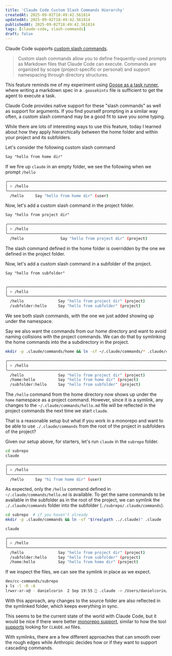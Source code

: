 ```yaml
---
title: 'Claude Code Custom Slash Commands Hierarchy'
createdAt: 2025-09-02T18:49:42.561814
updatedAt: 2025-09-02T18:49:42.561814
publishedAt: 2025-09-02T18:49:42.561814
tags: [claude-code, slash-commands]
draft: false
---
```


Claude Code supports [custom slash commands](https://docs.anthropic.com/en/docs/claude-code/slash-commands#custom-slash-commands).

> Custom slash commands allow you to define frequently-used prompts as Markdown files that Claude Code can execute. Commands are organized by scope (project-specific or personal) and support namespacing through directory structures.

This feature reminds me of my experiment using [Goose as a task runner](/posts/2025/goose-as-a-task-runner), where writing a markdown spec in a `.goosehints` file is sufficient to get the agent to execute a task.

Claude Code provides native support for these "slash commands" as well as support for arguments.
If you find yourself prompting in a similar way often, a custom slash command may be a good fit to save you some typing.

While there are lots of interesting ways to use this feature, today I learned about how they apply hierarchically between the home folder and within your project and its subfolders.

Let's consider the following custom slash command

```md title="~/.claude/commands/hello.md"
Say "hello from home dir"
```

If we fire up `claude` in an empty folder, we see the following when we prompt `/hello`

```sh
╭───────────────────────────────────────────────────────────────────────────────────╮
│ > /hello                                                                          │
╰───────────────────────────────────────────────────────────────────────────────────╯
  /hello     Say "hello from home dir" (user)
```

Now, let's add a custom slash command in the project folder.

```md title="./.claude/commands/hello.md"
Say "hello from project dir"
```

```sh
╭───────────────────────────────────────────────────────────────────────────────────╮
│ > /hello                                                                          │
╰───────────────────────────────────────────────────────────────────────────────────╯
  /hello                Say "hello from project dir" (project)
```

The slash command defined in the home folder is overridden by the one we defined in the project folder.

Now, let's add a custom slash command in a subfolder of the project.

```md title="./subfolder/.claude/subfolder/hello.md"
Say "hello from subfolder"
```

```sh

╭───────────────────────────────────────────────────────────────────────────────────╮
│ > /hello                                                                          │
╰───────────────────────────────────────────────────────────────────────────────────╯
  /hello               Say "hello from project dir" (project)
  /subfolder:hello     Say "hello from subfolder" (project)
```

We see both slash commands, with the one we just added showing up under the namespace.

Say we also want the commands from our home directory and want to avoid naming collisions with the project commands.
We can do that by symlinking the home commands into the a subdirectory in the project.

```sh
mkdir -p .claude/commands/home && ln -sf ~/.claude/commands/* .claude/commands/home/
```

```sh
╭───────────────────────────────────────────────────────────────────────────────────╮
│ > /hello                                                                          │
╰───────────────────────────────────────────────────────────────────────────────────╯
  /hello               Say "hello from project dir" (project)
  /home:hello          Say "hello from home dir" (project)
  /subfolder:hello     Say "hello from subfolder" (project)
```

The `/hello` command from the home directory now shows up under the `home` namespace as a project command.
However, since it is a symlink, any changes to the `~/.claude/commands/hello.md` file will be reflected in the project commands the next time we start `claude`.

That is a reasonable setup but what if you work in a monorepo and want to be able to use `./.claude/commands` from the root of the project in subfolders of the project?

Given our setup above, for starters, let's run `claude` in the `subrepo` folder.

```sh
cd subrepo
claude
```

```sh
╭───────────────────────────────────────────────────────────────────────────────────╮
│ > /hello                                                                          │
╰───────────────────────────────────────────────────────────────────────────────────╯
  /hello     Say "hi from home dir" (user)
```

As expected, only the `/hello` command defined in `~/.claude/commands/hello.md` is available.
To get the same commands to be available in the subfolder as in the root of the project, we can symlink the `./.claude/commands` folder into the subfolder (`./subrepo/.claude/commands`).

```sh
cd subrepo  # if you haven't already
mkdir -p .claude/commands && ln -sf "$(realpath ../.claude)" .claude
```

```sh
claude
```

```sh
╭───────────────────────────────────────────────────────────────────────────────────╮
│ > /hello                                                                          │
╰───────────────────────────────────────────────────────────────────────────────────╯
  /hello               Say "hello from project dir" (project)
  /subfolder:hello     Say "hello from subfolder" (project)
  /home:hello          Say "hello from home dir" (project)

```

If we inspect the files, we can see the symlink in place as we expect.

```sh
dev/cc-commands/subrepo
❯ ls -l -R -A
lrwxr-xr-x@ - danielcorin  2 Sep 19:55  .claude -> /Users/danielcorin/dev/cc-commands/.claude
```

With this approach, any changes to the source folder are also reflected in the symlinked folder, which keeps everything in sync.

This seems to be the current state of the world with Claude Code, but it would be nice if there were better [monorepo support](https://github.com/anthropics/claude-code/issues/2365), similar to how the tool [supports](https://docs.anthropic.com/en/docs/claude-code/memory#how-claude-looks-up-memories) looking for `CLAUDE.md` files.

With symlinks, there are a few different approaches that can smooth over the rough edges while Anthropic decides how or if they want to support cascading commands.

